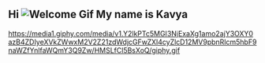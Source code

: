 ## Hi ![Welcome Gif](https://user-images.githubusercontent.com/18350557/176309783-0785949b-9127-417c-8b55-ab5a4333674e.gif) My name is Kavya

https://media1.giphy.com/media/v1.Y2lkPTc5MGI3NjExaXg1amo2ajY3OXY0azB4ZDIyeXVkZWwxM2V2Z21zdWdjcGFwZXl4cyZlcD12MV9pbnRlcm5hbF9naWZfYnlfaWQmY3Q9Zw/HMSLfCl5BsXoQ/giphy.gif
<!--
**KavyaSunithaVijayan/KavyaSunithaVijayan** is a ✨ _special_ ✨ repository because its `README.md` (this file) appears on your GitHub profile.

Here are some ideas to get you started:

- 🔭 I’m currently working on ...
- 🌱 I’m currently learning ...
- 👯 I’m looking to collaborate on ...
- 🤔 I’m looking for help with ...
- 💬 Ask me about ...
- 📫 How to reach me: ...
- 😄 Pronouns: ...
- ⚡ Fun fact: ...
-->
